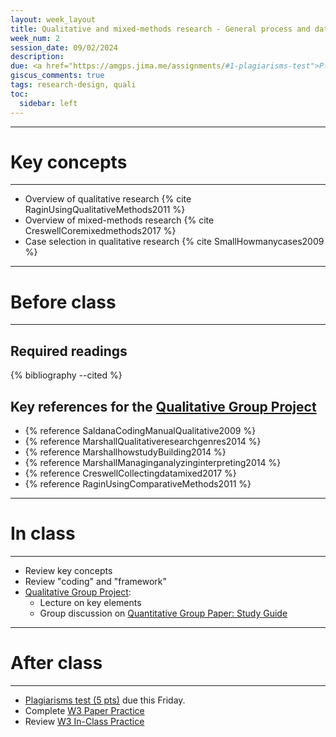```yaml
---
layout: week_layout
title: Qualitative and mixed-methods research - General process and data collection
week_num: 2
session_date: 09/02/2024
description:
due: <a href="https://amgps.jima.me/assignments/#1-plagiarisms-test">Plagiarisms test</a>
giscus_comments: true
tags: research-design, quali
toc:
  sidebar: left
---
```


---
# Key concepts
---

- Overview of qualitative research {% cite RaginUsingQualitativeMethods2011 %}
- Overview of mixed-methods research {% cite CreswellCoremixedmethods2017 %}
- Case selection in qualitative research {% cite SmallHowmanycases2009 %}

---
# Before class
---

## Required readings
{% bibliography --cited %}

## Key references for the [Qualitative Group Project](/assignments/#5-qualitative-group-project)

- {% reference SaldanaCodingManualQualitative2009 %}
- {% reference MarshallQualitativeresearchgenres2014 %}
- {% reference MarshallhowstudyBuilding2014 %}
- {% reference MarshallManaginganalyzinginterpreting2014 %}
- {% reference CreswellCollectingdatamixed2017 %}
- {% reference RaginUsingComparativeMethods2011 %}

---
# In class
---
- Review key concepts
- Review "coding" and "framework"
- [Qualitative Group Project](/assignments/#5-qualitative-group-project):
	- Lecture on key elements
	- Group discussion on [Quantitative Group Paper: Study Guide](https://docs.google.com/document/d/1qhHD8RBbST6uIs645GRWbZe4-JbocQkqMkqyRoPvgQg/edit?usp=sharing)

---
# After class
---

- [Plagiarisms test (5 pts)](/assignments/#1-plagiarisms-test) due this Friday.
- Complete [W3 Paper Practice](/assignments/#211-paper-practice)
- Review [W3 In-Class Practice](/assignments.md/#212-in-class-practice)
